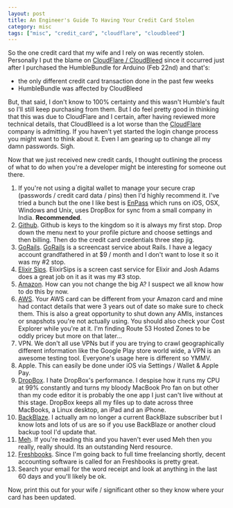 ```yaml
---
layout: post
title: An Engineer's Guide To Having Your Credit Card Stolen
category: misc
tags: ["misc", "credit_card", "cloudflare", "cloudbleed"]
---
```

So the one credit card that my wife and I rely on was recently stolen.  Personally I put the blame on [CloudFlare / CloudBleed](https://www.google.com/search?q=cloudbleed&ie=utf-8&oe=utf-8) since it occurred just after I purchased the HumbleBundle for Arduino (Feb 22nd) and that's:

* the only different credit card transaction done in the past few weeks
* HumbleBundle was affected by CloudBleed

But, that said, I don't know to 100% certainty and this wasn't Humble's fault so I'll still keep purchasing from them.  But I do feel pretty good in thinking that this was due to CloudFlare and I certain, after having reviewed more technical details, that CloudBleed is a lot worse than the [CloudFlare](http://www.cloudflare.com/) company is admitting.  If you haven't yet started the login change process you might want to think about it.  Even I am gearing up to change all my damn passwords.  Sigh.

Now that we just received new credit cards, I thought outlining the process of what to do when you're a developer might be interesting for someone out there.  

1.  If you're not using a digital wallet to manage your secure crap (passwords / credit card data / pins) then I'd highly recommend it.  I've tried a bunch but the one I like best is [EnPass](https://www.enpass.io/) which runs on iOS, OSX, Windows and Unix, uses DropBox for sync from a small company in India.  **Recommended**.
1.  [Github](http://www.github.com/settings/billing).  Github is keys to the kingdom so it is always my first stop.  Drop down the menu next to your profile picture and choose settings and then billing.  Then do the credit card credentials three step jig.
2.  [GoRails](http://gorails.com/users/edit).  [GoRails](http://gorails.com/) is a screencast service about Rails.  I have a legacy account grandfathered in at $9 / month and I don't want to lose it so it was my #2 stop.
3.  [Elixir Sips](http://www.elixirsips.com). ElixirSips is a screen cast service for Elixir and Josh Adams does a great job on it as it was my #3 stop.
4.  [Amazon](http://www.amazon.com/).  How can you not change the big A?  I suspect we all know how to do this by now.
4.  [AWS](https://console.aws.amazon.com/billing/home/#paymentmethods).  Your AWS card can be different from your Amazon card and mine had contact details that were 3 years out of date so make sure to check them.  This is also a great opportunity to shut down any AMIs, instances or snapshots you're not actually using.  You should also check your Cost Explorer while you're at it. I'm finding Route 53 Hosted Zones to be oddly pricey but more on that later...
5.  VPN.  We don't all use VPNs but if you are trying to crawl geographically different information like the Google Play store world wide, a VPN is an awesome testing tool.  Everyone's usage here is different so YMMV.
6.  Apple.  This can easily be done under iOS via Settings / Wallet & Apple Pay.
7.  [DropBox](https://www.dropbox.com/account/profile).  I hate DropBox's performance.  I despise how it runs my CPU at 99% constantly and turns my bloody MacBook Pro fan on but other than my code editor it is probably the one app I just can't live without at this stage.  DropBox keeps all my files up to date across three MacBooks, a Linux desktop, an iPad and an iPhone.  
8.  [BackBlaze](http://www.backblaze.com/).  I actually am no longer a current BackBlaze subscriber but I know lots and lots of us are so if you use BackBlaze or another cloud backup tool I'd update that.
9.  [Meh](http://www.meh.com/account).  If you're reading this and you haven't ever used Meh then you really, really should.  Its an outstanding Nerd resource.
10. [Freshbooks](http://www.freshbooks.com/#/profile).  Since I'm going back to full time freelancing shortly, decent accounting software is called for an Freshbooks is pretty great.  
99. Search your email for the word receipt and look at anything in the last 60 days and you'll likely be ok.

Now, print this out for your wife / significant other so they know where your card has been updated.
